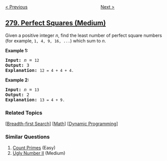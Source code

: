 <!--|This file generated by command(leetcode description); DO NOT EDIT.    |-->
<!--+----------------------------------------------------------------------+-->
<!--|@author    openset <openset.wang@gmail.com>                           |-->
<!--|@link      https://github.com/openset                                 |-->
<!--|@home      https://github.com/openset/leetcode                        |-->
<!--+----------------------------------------------------------------------+-->

[< Previous](../first-bad-version "First Bad Version")
　　　　　　　　　　　　　　　　
[Next >](../wiggle-sort "Wiggle Sort")

## [279. Perfect Squares (Medium)](https://leetcode.com/problems/perfect-squares "完全平方数")

<p>Given a positive integer <i>n</i>, find the least number of perfect square numbers (for example, <code>1, 4, 9, 16, ...</code>) which sum to <i>n</i>.</p>

<p><b>Example 1:</b></p>

<pre>
<b>Input:</b> <i>n</i> = <code>12</code>
<b>Output:</b> 3 
<strong>Explanation: </strong><code>12 = 4 + 4 + 4.</code></pre>

<p><b>Example 2:</b></p>

<pre>
<b>Input:</b> <i>n</i> = <code>13</code>
<b>Output:</b> 2
<strong>Explanation: </strong><code>13 = 4 + 9.</code></pre>

### Related Topics
  [[Breadth-first Search](../../tag/breadth-first-search/README.md)]
  [[Math](../../tag/math/README.md)]
  [[Dynamic Programming](../../tag/dynamic-programming/README.md)]

### Similar Questions
  1. [Count Primes](../count-primes) (Easy)
  1. [Ugly Number II](../ugly-number-ii) (Medium)
